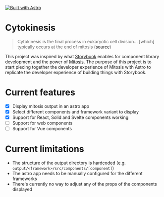 [![Built with Astro](https://astro.badg.es/v1/built-with-astro.svg)](https://astro.build)

# Cytokinesis

> Cytokinesis is the final process in eukaryotic cell division... [which] typically occurs at the end of mitosis ([source](https://biologydictionary.net/cytokinesis/))

This project was inspired by what [Storybook](https://github.com/storybookjs/storybook) enables for component library development and the power of [Mitosis](https://github.com/builderIO/mitosis). The purpose of this project is to start piecing together the developer experience of Mitosis with Astro to replicate the developer experience of building things with Storybook.

# Current features

- [x] Display mitosis output in an astro app
- [x] Select different components and framework variant to display 
- [x] Support for React, Solid and Svelte components working
- [ ] Support for web components
- [ ] Support for Vue components 

# Current limitations

- The structure of the output directory is hardcoded (e.g. `output/<framework>/src/components/[component]`)
- The astro app needs to be manually configured for the different frameworks
- There's currently no way to adjust any of the props of the components displayed
